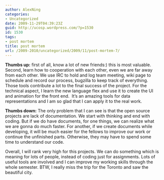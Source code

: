 ```yaml
---
author: AlexNing
categories:
- Uncategorized
date: 2009-11-29T04:39:23Z
guid: http://ucosp.wordpress.com/?p=1530
id: 1530
tags:
- post mortem
title: post mortem
url: /2009-2010/uncategorized/2009/11/post-mortem-7/
---
```


**Thumbs up:** first of all, know a lot of new friends:) this is most valuable. Second, learn how to cooperation with each other, even we are far away from each other. We use IRC to hold and log team meeting, wiki page to schedule and record our process, bugzilla to keep track of everything. Those tools contribute a lot to the final success of the project. For the technical aspect, I learn the new language flex and use it to create the UI and animation for the front end.  It&#8217;s an amazing tools for data representations and I am so glad that I can apply it to the real work.

**Thumbs down:** The only problem that I can see is that the open source projects are lack of documentation. We start with thinking and end with coding. But if we do have documents, for one things, we can realize what we are gonna do much faster. For another, if we create documents while developing, it will be much easier for the fellows to improve our work or continue the unfinished parts. Otherwise, they may have to spend some time to understand our code.

Overall, I will rank very high for this projects. We can do something which is meaning for lots of people, instead of coding just for assignments. Lots of useful tools are involved and I can improve my working skills through the whole semester. BTW, I really miss the trip for the Toronto and saw the beautiful city.